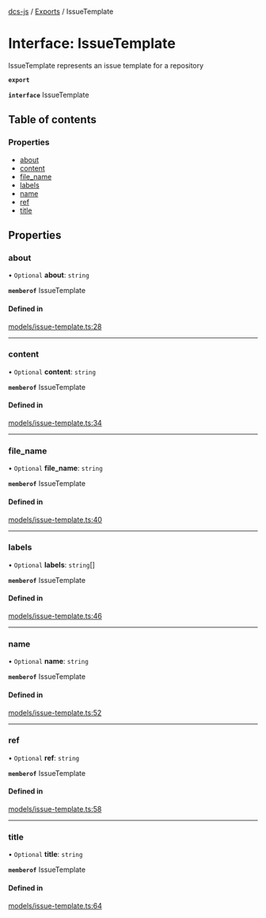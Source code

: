 [dcs-js](../README.md) / [Exports](../modules.md) / IssueTemplate

# Interface: IssueTemplate

IssueTemplate represents an issue template for a repository

**`export`**

**`interface`** IssueTemplate

## Table of contents

### Properties

- [about](IssueTemplate.md#about)
- [content](IssueTemplate.md#content)
- [file\_name](IssueTemplate.md#file_name)
- [labels](IssueTemplate.md#labels)
- [name](IssueTemplate.md#name)
- [ref](IssueTemplate.md#ref)
- [title](IssueTemplate.md#title)

## Properties

### <a id="about" name="about"></a> about

• `Optional` **about**: `string`

**`memberof`** IssueTemplate

#### Defined in

[models/issue-template.ts:28](https://github.com/unfoldingWord/dcs-js/blob/42a7ab5/models/issue-template.ts#L28)

___

### <a id="content" name="content"></a> content

• `Optional` **content**: `string`

**`memberof`** IssueTemplate

#### Defined in

[models/issue-template.ts:34](https://github.com/unfoldingWord/dcs-js/blob/42a7ab5/models/issue-template.ts#L34)

___

### <a id="file_name" name="file_name"></a> file\_name

• `Optional` **file\_name**: `string`

**`memberof`** IssueTemplate

#### Defined in

[models/issue-template.ts:40](https://github.com/unfoldingWord/dcs-js/blob/42a7ab5/models/issue-template.ts#L40)

___

### <a id="labels" name="labels"></a> labels

• `Optional` **labels**: `string`[]

**`memberof`** IssueTemplate

#### Defined in

[models/issue-template.ts:46](https://github.com/unfoldingWord/dcs-js/blob/42a7ab5/models/issue-template.ts#L46)

___

### <a id="name" name="name"></a> name

• `Optional` **name**: `string`

**`memberof`** IssueTemplate

#### Defined in

[models/issue-template.ts:52](https://github.com/unfoldingWord/dcs-js/blob/42a7ab5/models/issue-template.ts#L52)

___

### <a id="ref" name="ref"></a> ref

• `Optional` **ref**: `string`

**`memberof`** IssueTemplate

#### Defined in

[models/issue-template.ts:58](https://github.com/unfoldingWord/dcs-js/blob/42a7ab5/models/issue-template.ts#L58)

___

### <a id="title" name="title"></a> title

• `Optional` **title**: `string`

**`memberof`** IssueTemplate

#### Defined in

[models/issue-template.ts:64](https://github.com/unfoldingWord/dcs-js/blob/42a7ab5/models/issue-template.ts#L64)

